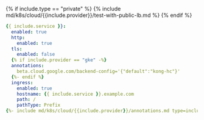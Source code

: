 {% if include.type == "private" %}
{% include md/k8s/cloud/{{include.provider}}/test-with-public-lb.md %}
{% endif %}

```yaml
{{ include.service }}:
  enabled: true
  http:
    enabled: true
  tls:
    enabled: false
  {% if include.provider == "gke" -%}
  annotations:
    beta.cloud.google.com/backend-config='{"default":"kong-hc"}'
  {%- endif %}
  ingress:
    enabled: true
    hostname: {{ include.service }}.example.com
    path: /
    pathType: Prefix
{%- include md/k8s/cloud/{{include.provider}}/annotations.md type=include.type %}
```